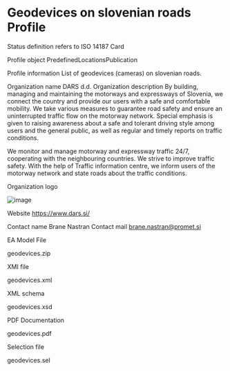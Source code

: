 # Geodevices on slovenian roads Profile

Status definition refers to ISO 14187
Card

Profile object
PredefinedLocationsPublication

Profile information
List of geodevices (cameras) on slovenian roads.

Organization name
DARS d.d.
Organization description
By building, managing and maintaining the motorways and expressways of Slovenia, we connect the country and provide our users with a safe and comfortable mobility. We take various measures to guarantee road safety and ensure an uninterrupted traffic flow on the motorway network. Special emphasis is given to raising awareness about a safe and tolerant driving style among users and the general public, as well as regular and timely reports on traffic conditions.

We monitor and manage motorway and expressway traffic 24/7, cooperating with the neighbouring countries. We strive to improve traffic safety. With the help of Traffic information centre, we inform users of the motorway network and state roads about the traffic conditions.

Organization logo

![image](https://github.com/DATEX-II-EU/Profiles/assets/24648804/66413441-afce-49fc-af45-315dec8fe538)

Website
https://www.dars.si/

Contact name
Brane Nastran
Contact mail
brane.nastran@promet.si

EA Model File

geodevices.zip

XMI file

geodevices.xml

XML schema

geodevices.xsd

PDF Documentation

geodevices.pdf

Selection file

geodevices.sel
